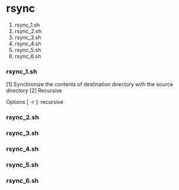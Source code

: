 # rsync


1. rsync_1.sh
2. rsync_2.sh
3. rsync_3.sh
4. rsync_4.sh
5. rsync_5.sh
6. rsync_6.sh

### rsync_1.sh
[1] Synchronize the contents of destination directory with the source directory
[2] Recursive

Options 
[ -r ]: recursive

### rsync_2.sh

### rsync_3.sh

### rsync_4.sh

### rsync_5.sh

### rsync_6.sh
